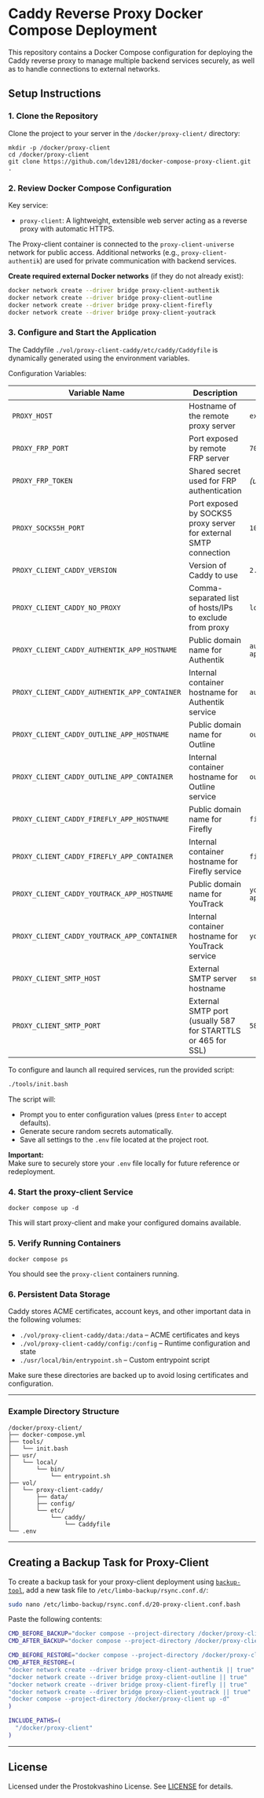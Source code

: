 # Caddy Reverse Proxy Docker Compose Deployment

This repository contains a Docker Compose configuration for deploying the Caddy reverse proxy to manage multiple backend services securely, as well as to handle connections to external networks.

## Setup Instructions

### 1. Clone the Repository

Clone the project to your server in the `/docker/proxy-client/` directory:

```
mkdir -p /docker/proxy-client
cd /docker/proxy-client
git clone https://github.com/ldev1281/docker-compose-proxy-client.git .
```

### 2. Review Docker Compose Configuration

Key service:

- `proxy-client`: A lightweight, extensible web server acting as a reverse proxy with automatic HTTPS.

The Proxy-client container is connected to the `proxy-client-universe` network for public access. Additional networks (e.g., `proxy-client-authentik`) are used for private communication with backend services.

**Create required external Docker networks** (if they do not already exist):

```bash
docker network create --driver bridge proxy-client-authentik
docker network create --driver bridge proxy-client-outline
docker network create --driver bridge proxy-client-firefly
docker network create --driver bridge proxy-client-youtrack
```


### 3. Configure and Start the Application

The Caddyfile `./vol/proxy-client-caddy/etc/caddy/Caddyfile` is dynamically generated using the environment variables.

Configuration Variables:

| Variable Name                                 | Description                                                                | Default Value               |
|-----------------------------------------------|----------------------------------------------------------------------------|-----------------------------|
| `PROXY_HOST`                                  | Hostname of the remote proxy server                                        | `example.onion`             |
| `PROXY_FRP_PORT`                              | Port exposed by remote FRP server                                          | `7000`                      |
| `PROXY_FRP_TOKEN`                             | Shared secret used for FRP authentication                                  | *(use token from frps)*     |
| `PROXY_SOCKS5H_PORT`                          | Port exposed by SOCKS5 proxy server for external SMTP connection           | `1080`                      |
| `PROXY_CLIENT_CADDY_VERSION`                  | Version of Caddy to use                                                    | `2.10.0`                    |
| `PROXY_CLIENT_CADDY_NO_PROXY`                 | Comma-separated list of hosts/IPs to exclude from proxy                    | `localhost,127.0.0.1,...`   |
| `PROXY_CLIENT_CADDY_AUTHENTIK_APP_HOSTNAME`   | Public domain name for Authentik                                           | `authentik-app.example.com` |
| `PROXY_CLIENT_CADDY_AUTHENTIK_APP_CONTAINER`  | Internal container hostname for Authentik service                          | `authentik-app`             |
| `PROXY_CLIENT_CADDY_OUTLINE_APP_HOSTNAME`     | Public domain name for Outline                                             | `outline-app.example.com`   |
| `PROXY_CLIENT_CADDY_OUTLINE_APP_CONTAINER`    | Internal container hostname for Outline service                            | `outline-app`               |
| `PROXY_CLIENT_CADDY_FIREFLY_APP_HOSTNAME`     | Public domain name for Firefly                                             | `firefly-app.example.com`   |
| `PROXY_CLIENT_CADDY_FIREFLY_APP_CONTAINER`    | Internal container hostname for Firefly service                            | `firefly-app`               |
| `PROXY_CLIENT_CADDY_YOUTRACK_APP_HOSTNAME`    | Public domain name for YouTrack                                            | `youtrack-app.example.com`  |
| `PROXY_CLIENT_CADDY_YOUTRACK_APP_CONTAINER`   | Internal container hostname for YouTrack service                           | `youtrack-app`              |
| `PROXY_CLIENT_SMTP_HOST`                      | External SMTP server hostname                                              | `smtp.mailgun.org`          |
| `PROXY_CLIENT_SMTP_PORT`                      | External SMTP port (usually 587 for STARTTLS or 465 for SSL)               | `587`                       |

To configure and launch all required services, run the provided script:

```bash
./tools/init.bash
```

The script will:

- Prompt you to enter configuration values (press `Enter` to accept defaults).
- Generate secure random secrets automatically.
- Save all settings to the `.env` file located at the project root.

**Important:**  
Make sure to securely store your `.env` file locally for future reference or redeployment.


### 4. Start the proxy-client Service

```
docker compose up -d
```

This will start proxy-client and make your configured domains available.

### 5. Verify Running Containers

```
docker compose ps
```

You should see the `proxy-client` containers running.

### 6. Persistent Data Storage

Caddy stores ACME certificates, account keys, and other important data in the following volumes:

- `./vol/proxy-client-caddy/data:/data` – ACME certificates and keys
- `./vol/proxy-client-caddy/config:/config` – Runtime configuration and state
- `./usr/local/bin/entrypoint.sh` – Custom entrypoint script

Make sure these directories are backed up to avoid losing certificates and configuration.

---

### Example Directory Structure

```
/docker/proxy-client/
├── docker-compose.yml
├── tools/
│   └── init.bash
├── usr/
│   └── local/
│       └── bin/
│           └── entrypoint.sh
├── vol/
│   └── proxy-client-caddy/
│       ├── data/
│       ├── config/
│       └── etc/
│           └── caddy/
│               └── Caddyfile
└── .env
```
---

## Creating a Backup Task for Proxy-Client

To create a backup task for your proxy-client deployment using [`backup-tool`](https://github.com/ldev1281/backup-tool), add a new task file to `/etc/limbo-backup/rsync.conf.d/`:

```bash
sudo nano /etc/limbo-backup/rsync.conf.d/20-proxy-client.conf.bash
```

Paste the following contents:

```bash
CMD_BEFORE_BACKUP="docker compose --project-directory /docker/proxy-client down"
CMD_AFTER_BACKUP="docker compose --project-directory /docker/proxy-client up -d"

CMD_BEFORE_RESTORE="docker compose --project-directory /docker/proxy-client down || true"
CMD_AFTER_RESTORE=(
"docker network create --driver bridge proxy-client-authentik || true"
"docker network create --driver bridge proxy-client-outline || true"
"docker network create --driver bridge proxy-client-firefly || true"
"docker network create --driver bridge proxy-client-youtrack || true"
"docker compose --project-directory /docker/proxy-client up -d"
)

INCLUDE_PATHS=(
  "/docker/proxy-client"
)
```

---

## License

Licensed under the Prostokvashino License. See [LICENSE](LICENSE) for details.
